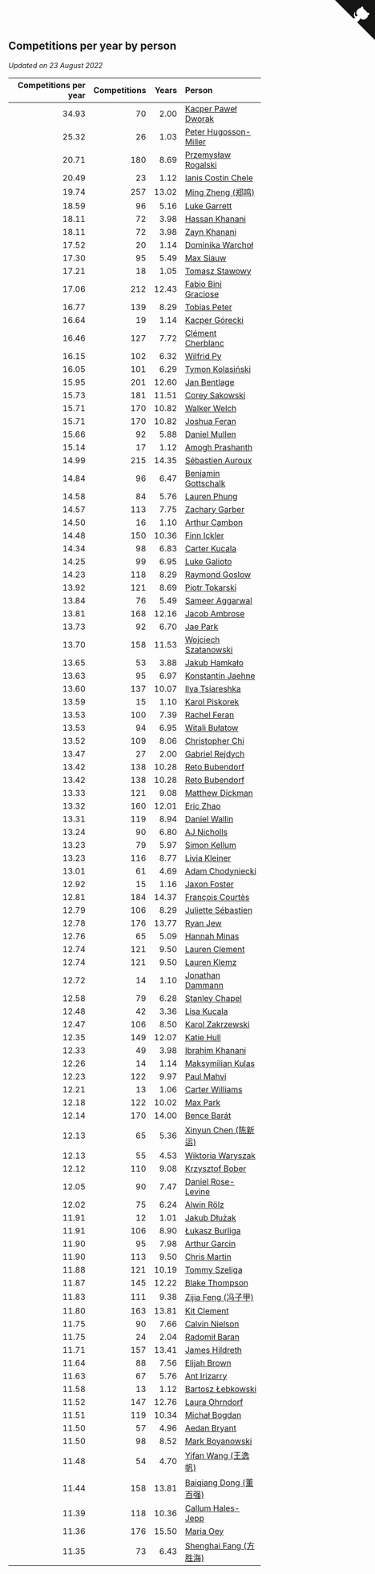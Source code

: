 ## Competitions per year by person

*Updated on 23 August 2022*

| Competitions per year | Competitions | Years | Person |
| ---: | ---: | ---: | :--- |
| 34.93 | 70 | 2.00 | [Kacper Paweł Dworak](https://www.worldcubeassociation.org/persons/2020DWOR01) |
| 25.32 | 26 | 1.03 | [Peter Hugosson-Miller](https://www.worldcubeassociation.org/persons/2021HUGO01) |
| 20.71 | 180 | 8.69 | [Przemysław Rogalski](https://www.worldcubeassociation.org/persons/2013ROGA02) |
| 20.49 | 23 | 1.12 | [Ianis Costin Chele](https://www.worldcubeassociation.org/persons/2021CHEL01) |
| 19.74 | 257 | 13.02 | [Ming Zheng (郑鸣)](https://www.worldcubeassociation.org/persons/2009ZHEN11) |
| 18.59 | 96 | 5.16 | [Luke Garrett](https://www.worldcubeassociation.org/persons/2017GARR05) |
| 18.11 | 72 | 3.98 | [Hassan Khanani](https://www.worldcubeassociation.org/persons/2018KHAN26) |
| 18.11 | 72 | 3.98 | [Zayn Khanani](https://www.worldcubeassociation.org/persons/2018KHAN28) |
| 17.52 | 20 | 1.14 | [Dominika Warchoł](https://www.worldcubeassociation.org/persons/2021WARC01) |
| 17.30 | 95 | 5.49 | [Max Siauw](https://www.worldcubeassociation.org/persons/2017SIAU02) |
| 17.21 | 18 | 1.05 | [Tomasz Stawowy](https://www.worldcubeassociation.org/persons/2021STAW01) |
| 17.06 | 212 | 12.43 | [Fabio Bini Graciose](https://www.worldcubeassociation.org/persons/2010GRAC02) |
| 16.77 | 139 | 8.29 | [Tobias Peter](https://www.worldcubeassociation.org/persons/2014PETE03) |
| 16.64 | 19 | 1.14 | [Kacper Górecki](https://www.worldcubeassociation.org/persons/2021GORE01) |
| 16.46 | 127 | 7.72 | [Clément Cherblanc](https://www.worldcubeassociation.org/persons/2014CHER05) |
| 16.15 | 102 | 6.32 | [Wilfrid Py](https://www.worldcubeassociation.org/persons/2016PYWI01) |
| 16.05 | 101 | 6.29 | [Tymon Kolasiński](https://www.worldcubeassociation.org/persons/2016KOLA02) |
| 15.95 | 201 | 12.60 | [Jan Bentlage](https://www.worldcubeassociation.org/persons/2010BENT01) |
| 15.73 | 181 | 11.51 | [Corey Sakowski](https://www.worldcubeassociation.org/persons/2011SAKO01) |
| 15.71 | 170 | 10.82 | [Walker Welch](https://www.worldcubeassociation.org/persons/2011WELC01) |
| 15.71 | 170 | 10.82 | [Joshua Feran](https://www.worldcubeassociation.org/persons/2011FERA01) |
| 15.66 | 92 | 5.88 | [Daniel Mullen](https://www.worldcubeassociation.org/persons/2016MULL04) |
| 15.14 | 17 | 1.12 | [Amogh Prashanth](https://www.worldcubeassociation.org/persons/2021PRAS01) |
| 14.99 | 215 | 14.35 | [Sébastien Auroux](https://www.worldcubeassociation.org/persons/2008AURO01) |
| 14.84 | 96 | 6.47 | [Benjamin Gottschalk](https://www.worldcubeassociation.org/persons/2016GOTT01) |
| 14.58 | 84 | 5.76 | [Lauren Phung](https://www.worldcubeassociation.org/persons/2016PHUN02) |
| 14.57 | 113 | 7.75 | [Zachary Garber](https://www.worldcubeassociation.org/persons/2014GARB01) |
| 14.50 | 16 | 1.10 | [Arthur Cambon](https://www.worldcubeassociation.org/persons/2021CAMB01) |
| 14.48 | 150 | 10.36 | [Finn Ickler](https://www.worldcubeassociation.org/persons/2012ICKL01) |
| 14.34 | 98 | 6.83 | [Carter Kucala](https://www.worldcubeassociation.org/persons/2015KUCA01) |
| 14.25 | 99 | 6.95 | [Luke Galioto](https://www.worldcubeassociation.org/persons/2015GALI02) |
| 14.23 | 118 | 8.29 | [Raymond Goslow](https://www.worldcubeassociation.org/persons/2014GOSL01) |
| 13.92 | 121 | 8.69 | [Piotr Tokarski](https://www.worldcubeassociation.org/persons/2013TOKA01) |
| 13.84 | 76 | 5.49 | [Sameer Aggarwal](https://www.worldcubeassociation.org/persons/2017AGGA01) |
| 13.81 | 168 | 12.16 | [Jacob Ambrose](https://www.worldcubeassociation.org/persons/2010AMBR01) |
| 13.73 | 92 | 6.70 | [Jae Park](https://www.worldcubeassociation.org/persons/2015PARK24) |
| 13.70 | 158 | 11.53 | [Wojciech Szatanowski](https://www.worldcubeassociation.org/persons/2011SZAT01) |
| 13.65 | 53 | 3.88 | [Jakub Hamkało](https://www.worldcubeassociation.org/persons/2018HAMK01) |
| 13.63 | 95 | 6.97 | [Konstantin Jaehne](https://www.worldcubeassociation.org/persons/2015JAEH01) |
| 13.60 | 137 | 10.07 | [Ilya Tsiareshka](https://www.worldcubeassociation.org/persons/2012TERE01) |
| 13.59 | 15 | 1.10 | [Karol Piskorek](https://www.worldcubeassociation.org/persons/2021PISK01) |
| 13.53 | 100 | 7.39 | [Rachel Feran](https://www.worldcubeassociation.org/persons/2015FERA01) |
| 13.53 | 94 | 6.95 | [Witali Bułatow](https://www.worldcubeassociation.org/persons/2015BUAT01) |
| 13.52 | 109 | 8.06 | [Christopher Chi](https://www.worldcubeassociation.org/persons/2014CHIC01) |
| 13.47 | 27 | 2.00 | [Gabriel Rejdych](https://www.worldcubeassociation.org/persons/2020REJD01) |
| 13.42 | 138 | 10.28 | [Reto Bubendorf](https://www.worldcubeassociation.org/persons/2012BUBE01) |
| 13.42 | 138 | 10.28 | [Reto Bubendorf](https://www.worldcubeassociation.org/persons/2012BUBE01) |
| 13.33 | 121 | 9.08 | [Matthew Dickman](https://www.worldcubeassociation.org/persons/2013DICK01) |
| 13.32 | 160 | 12.01 | [Eric Zhao](https://www.worldcubeassociation.org/persons/2010ZHAO19) |
| 13.31 | 119 | 8.94 | [Daniel Wallin](https://www.worldcubeassociation.org/persons/2013WALL03) |
| 13.24 | 90 | 6.80 | [AJ Nicholls](https://www.worldcubeassociation.org/persons/2015NICH04) |
| 13.23 | 79 | 5.97 | [Simon Kellum](https://www.worldcubeassociation.org/persons/2016KELL12) |
| 13.23 | 116 | 8.77 | [Livia Kleiner](https://www.worldcubeassociation.org/persons/2013KLEI03) |
| 13.01 | 61 | 4.69 | [Adam Chodyniecki](https://www.worldcubeassociation.org/persons/2017CHOD02) |
| 12.92 | 15 | 1.16 | [Jaxon Foster](https://www.worldcubeassociation.org/persons/2021FOST01) |
| 12.81 | 184 | 14.37 | [François Courtès](https://www.worldcubeassociation.org/persons/2008COUR01) |
| 12.79 | 106 | 8.29 | [Juliette Sébastien](https://www.worldcubeassociation.org/persons/2014SEBA01) |
| 12.78 | 176 | 13.77 | [Ryan Jew](https://www.worldcubeassociation.org/persons/2008JEWR01) |
| 12.76 | 65 | 5.09 | [Hannah Minas](https://www.worldcubeassociation.org/persons/2017MINA04) |
| 12.74 | 121 | 9.50 | [Lauren Clement](https://www.worldcubeassociation.org/persons/2013KLEM01) |
| 12.74 | 121 | 9.50 | [Lauren Klemz](https://www.worldcubeassociation.org/persons/2013KLEM01) |
| 12.72 | 14 | 1.10 | [Jonathan Dammann](https://www.worldcubeassociation.org/persons/2021DAMM01) |
| 12.58 | 79 | 6.28 | [Stanley Chapel](https://www.worldcubeassociation.org/persons/2016CHAP04) |
| 12.48 | 42 | 3.36 | [Lisa Kucala](https://www.worldcubeassociation.org/persons/2019KUCA01) |
| 12.47 | 106 | 8.50 | [Karol Zakrzewski](https://www.worldcubeassociation.org/persons/2014ZAKR01) |
| 12.35 | 149 | 12.07 | [Katie Hull](https://www.worldcubeassociation.org/persons/2010HULL01) |
| 12.33 | 49 | 3.98 | [Ibrahim Khanani](https://www.worldcubeassociation.org/persons/2018KHAN27) |
| 12.26 | 14 | 1.14 | [Maksymilian Kulas](https://www.worldcubeassociation.org/persons/2021KULA02) |
| 12.23 | 122 | 9.97 | [Paul Mahvi](https://www.worldcubeassociation.org/persons/2012MAHV01) |
| 12.21 | 13 | 1.06 | [Carter Williams](https://www.worldcubeassociation.org/persons/2021WILL06) |
| 12.18 | 122 | 10.02 | [Max Park](https://www.worldcubeassociation.org/persons/2012PARK03) |
| 12.14 | 170 | 14.00 | [Bence Barát](https://www.worldcubeassociation.org/persons/2008BARA01) |
| 12.13 | 65 | 5.36 | [Xinyun Chen (陈新运)](https://www.worldcubeassociation.org/persons/2017CHEN36) |
| 12.13 | 55 | 4.53 | [Wiktoria Waryszak](https://www.worldcubeassociation.org/persons/2018WARY01) |
| 12.12 | 110 | 9.08 | [Krzysztof Bober](https://www.worldcubeassociation.org/persons/2013BOBE01) |
| 12.05 | 90 | 7.47 | [Daniel Rose-Levine](https://www.worldcubeassociation.org/persons/2015ROSE01) |
| 12.02 | 75 | 6.24 | [Alwin Rölz](https://www.worldcubeassociation.org/persons/2016ROLZ01) |
| 11.91 | 12 | 1.01 | [Jakub Dłużak](https://www.worldcubeassociation.org/persons/2021DLUZ01) |
| 11.91 | 106 | 8.90 | [Łukasz Burliga](https://www.worldcubeassociation.org/persons/2013BURL01) |
| 11.90 | 95 | 7.98 | [Arthur Garcin](https://www.worldcubeassociation.org/persons/2014GARC27) |
| 11.90 | 113 | 9.50 | [Chris Martin](https://www.worldcubeassociation.org/persons/2013MART03) |
| 11.88 | 121 | 10.19 | [Tommy Szeliga](https://www.worldcubeassociation.org/persons/2012SZEL01) |
| 11.87 | 145 | 12.22 | [Blake Thompson](https://www.worldcubeassociation.org/persons/2010THOM03) |
| 11.83 | 111 | 9.38 | [Zijia Feng (冯子甲)](https://www.worldcubeassociation.org/persons/2013FENG02) |
| 11.80 | 163 | 13.81 | [Kit Clement](https://www.worldcubeassociation.org/persons/2008CLEM01) |
| 11.75 | 90 | 7.66 | [Calvin Nielson](https://www.worldcubeassociation.org/persons/2014NIEL03) |
| 11.75 | 24 | 2.04 | [Radomił Baran](https://www.worldcubeassociation.org/persons/2020BARA02) |
| 11.71 | 157 | 13.41 | [James Hildreth](https://www.worldcubeassociation.org/persons/2009HILD01) |
| 11.64 | 88 | 7.56 | [Elijah Brown](https://www.worldcubeassociation.org/persons/2015BROW03) |
| 11.63 | 67 | 5.76 | [Ant Irizarry](https://www.worldcubeassociation.org/persons/2016IRIZ02) |
| 11.58 | 13 | 1.12 | [Bartosz Łebkowski](https://www.worldcubeassociation.org/persons/2021LEBK01) |
| 11.52 | 147 | 12.76 | [Laura Ohrndorf](https://www.worldcubeassociation.org/persons/2009OHRN01) |
| 11.51 | 119 | 10.34 | [Michał Bogdan](https://www.worldcubeassociation.org/persons/2012BOGD01) |
| 11.50 | 57 | 4.96 | [Aedan Bryant](https://www.worldcubeassociation.org/persons/2017BRYA06) |
| 11.50 | 98 | 8.52 | [Mark Boyanowski](https://www.worldcubeassociation.org/persons/2014BOYA01) |
| 11.48 | 54 | 4.70 | [Yifan Wang (王逸帆)](https://www.worldcubeassociation.org/persons/2017WANY29) |
| 11.44 | 158 | 13.81 | [Baiqiang Dong (董百强)](https://www.worldcubeassociation.org/persons/2008DONG06) |
| 11.39 | 118 | 10.36 | [Callum Hales-Jepp](https://www.worldcubeassociation.org/persons/2012HALE01) |
| 11.36 | 176 | 15.50 | [Maria Oey](https://www.worldcubeassociation.org/persons/2007OEYM01) |
| 11.35 | 73 | 6.43 | [Shenghai Fang (方胜海)](https://www.worldcubeassociation.org/persons/2016FANG01) |


<a href="https://github.com/jonatanklosko/wca_statistics" class="github-corner" aria-label="View source on Github"><svg width="80" height="80" viewBox="0 0 250 250" style="fill:#151513; color:#fff; position: absolute; top: 0; border: 0; right: 0;" aria-hidden="true"><path d="M0,0 L115,115 L130,115 L142,142 L250,250 L250,0 Z"></path><path d="M128.3,109.0 C113.8,99.7 119.0,89.6 119.0,89.6 C122.0,82.7 120.5,78.6 120.5,78.6 C119.2,72.0 123.4,76.3 123.4,76.3 C127.3,80.9 125.5,87.3 125.5,87.3 C122.9,97.6 130.6,101.9 134.4,103.2" fill="currentColor" style="transform-origin: 130px 106px;" class="octo-arm"></path><path d="M115.0,115.0 C114.9,115.1 118.7,116.5 119.8,115.4 L133.7,101.6 C136.9,99.2 139.9,98.4 142.2,98.6 C133.8,88.0 127.5,74.4 143.8,58.0 C148.5,53.4 154.0,51.2 159.7,51.0 C160.3,49.4 163.2,43.6 171.4,40.1 C171.4,40.1 176.1,42.5 178.8,56.2 C183.1,58.6 187.2,61.8 190.9,65.4 C194.5,69.0 197.7,73.2 200.1,77.6 C213.8,80.2 216.3,84.9 216.3,84.9 C212.7,93.1 206.9,96.0 205.4,96.6 C205.1,102.4 203.0,107.8 198.3,112.5 C181.9,128.9 168.3,122.5 157.7,114.1 C157.9,116.9 156.7,120.9 152.7,124.9 L141.0,136.5 C139.8,137.7 141.6,141.9 141.8,141.8 Z" fill="currentColor" class="octo-body"></path></svg></a><style>.github-corner:hover .octo-arm{animation:octocat-wave 560ms ease-in-out}@keyframes octocat-wave{0%,100%{transform:rotate(0)}20%,60%{transform:rotate(-25deg)}40%,80%{transform:rotate(10deg)}}@media (max-width:500px){.github-corner:hover .octo-arm{animation:none}.github-corner .octo-arm{animation:octocat-wave 560ms ease-in-out}}</style>
